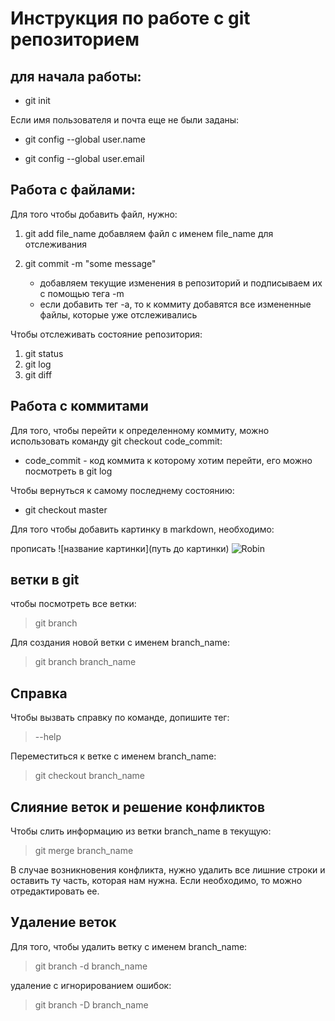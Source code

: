 # Инструкция по работе с git репозиторием

## для начала работы:
* git init

Если имя пользователя и почта еще не были заданы:

* git config --global user.name

* git config --global user.email

## Работа с файлами: 

Для того чтобы добавить файл, нужно: 

1. git add file_name
    добавляем файл с именем file_name для отслеживания
2. git commit -m "some message" 

    * добавляем текущие изменения в репозиторий и подписываем их с помощью тега -m
    * если добавить тег -а, то к коммиту добавятся все измененные файлы, которые уже отслеживались

Чтобы отслеживать состояние репозитория:

1. git status
2. git log
3. git diff


## Работа с коммитами
Для того, чтобы перейти к определенному коммиту, можно использовать команду
git checkout code_commit:

* code_commit - код коммита к которому хотим перейти, его можно посмотреть в  git log

Чтобы вернуться к самому последнему состоянию:

* git checkout master

Для того чтобы добавить картинку в markdown, необходимо:

прописать ![название картинки](путь до картинки) 
![Robin](Robin.jpg)

## ветки в git

чтобы посмотреть все ветки:
> git branch

Для создания новой ветки с именем branch_name:
> git branch branch_name

## Справка
Чтобы вызвать справку по команде, допишите тег:
> --help

Переместиться к ветке с именем branch_name:
> git checkout branch_name

## Слияние веток и решение конфликтов
Чтобы слить информацию из ветки branch_name  в текущую:
> git merge branch_name 

В случае возникновения конфликта, нужно удалить все лишние строки и оставить ту часть, которая нам нужна. Если необходимо, то можно отредактировать ее.

## Удаление веток
Для того, чтобы удалить ветку с именем branch_name:
> git branch -d branch_name

удаление с игнорированием ошибок:
> git branch -D branch_name

